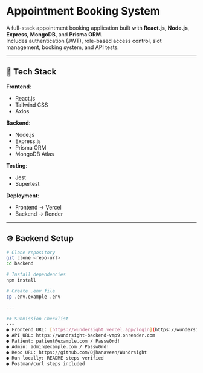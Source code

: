 # Appointment Booking System

A full-stack appointment booking application built with **React.js**, **Node.js**, **Express**, **MongoDB**, and **Prisma ORM**.  
Includes authentication (JWT), role-based access control, slot management, booking system, and API tests.

---

## 🚀 Tech Stack

**Frontend**:
- React.js
- Tailwind CSS
- Axios

**Backend**:
- Node.js
- Express.js
- Prisma ORM
- MongoDB Atlas

**Testing**:
- Jest
- Supertest

**Deployment**:
- Frontend → Vercel
- Backend → Render

---

## ⚙️ Backend Setup

```bash
# Clone repository
git clone <repo-url>
cd backend

# Install dependencies
npm install

# Create .env file
cp .env.example .env

---

## Submission Checklist
---
● Frontend URL: [https://wundersight.vercel.app/login](https://wundersight-koqsbccjc-ojhanaveens-projects.vercel.app/login)
● API URL: https://wundrsight-backend-vmp9.onrender.com
● Patient: patient@example.com / Passw0rd!
● Admin: admin@example.com / Passw0rd!
● Repo URL: https://github.com/Ojhanaveen/Wundrsight
● Run locally: README steps verified
● Postman/curl steps included
